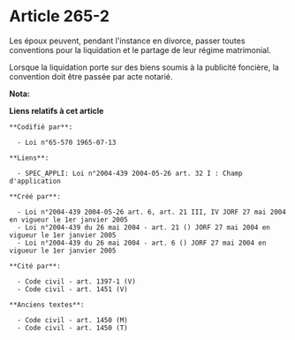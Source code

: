 # Article 265-2

Les époux peuvent, pendant l'instance en divorce, passer toutes conventions pour la liquidation et le partage de leur régime
matrimonial.

Lorsque la liquidation porte sur des biens soumis à la publicité foncière, la convention doit être passée par acte notarié.

**Nota:**



**Liens relatifs à cet article**

	**Codifié par**:

	  - Loi n°65-570 1965-07-13

	**Liens**:

	  - SPEC_APPLI: Loi n°2004-439 2004-05-26 art. 32 I : Champ d'application

	**Créé par**:

	  - Loi n°2004-439 2004-05-26 art. 6, art. 21 III, IV JORF 27 mai 2004 en vigueur le 1er janvier 2005
	  - Loi n°2004-439 du 26 mai 2004 - art. 21 () JORF 27 mai 2004 en vigueur le 1er janvier 2005
	  - Loi n°2004-439 du 26 mai 2004 - art. 6 () JORF 27 mai 2004 en vigueur le 1er janvier 2005

	**Cité par**:

	  - Code civil - art. 1397-1 (V)
	  - Code civil - art. 1451 (V)

	**Anciens textes**:

	  - Code civil - art. 1450 (M)
	  - Code civil - art. 1450 (T)

